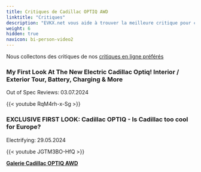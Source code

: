 ```yaml
---
title: Critiques de Cadillac OPTIQ AWD
linktitle: "Critiques"
description: "EVKX.net vous aide à trouver la meilleure critique pour ce modèle."
weight: 6
hidden: true
navicon: bi-person-video2
---
```

Nous collectons des critiques de nos [critiques en ligne préférés](../../../../../guides/evreviewers/)

<div class="container text-center shadow p-2 pe-4 mb-5 bg-body-tertiary rounded border">
<h3>My First Look At The New Electric Cadillac Optiq! Interior / Exterior Tour, Battery, Charging & More</h3>
<p>Out of Spec Reviews: 03.07.2024</p>

{{< youtube RqM4rh-x-Sg >}}

</div>
<div class="container text-center shadow p-2 pe-4 mb-5 bg-body-tertiary rounded border">
<h3>EXCLUSIVE FIRST LOOK: Cadillac OPTIQ - Is Cadillac too cool for Europe?</h3>
<p>Electrifying: 29.05.2024</p>

{{< youtube JGTM3BO-HfQ >}}

</div>
<div class="mt-3 mb-3">
<a href="../gallery/" class="text-decoration-none text-black">
<strong><i class="bi-arrow-left"></i>Galerie  </strong>
</a>
<a href="../" class="text-decoration-none text-black float-end">
<strong>Cadillac OPTIQ AWD <i class="bi-arrow-right"></i></strong>
</a>
</div>
